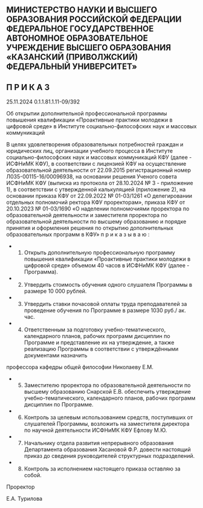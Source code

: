 <!-- image -->

## МИНИСТЕРСТВО НАУКИ И ВЫСШЕГО ОБРАЗОВАНИЯ РОССИЙСКОЙ ФЕДЕРАЦИИ ФЕДЕРАЛЬНОЕ ГОСУДАРСТВЕННОЕ АВТОНОМНОЕ ОБРАЗОВАТЕЛЬНОЕ УЧРЕЖДЕНИЕ ВЫСШЕГО ОБРАЗОВАНИЯ «КАЗАНСКИЙ (ПРИВОЛЖСКИЙ) ФЕДЕРАЛЬНЫЙ УНИВЕРСИТЕТ»

## П Р И К А З

25.11.2024 0.1.1.81.1.11-09/392

Об открытии дополнительной профессиональной программы повышения квалификации «Проактивные практики молодежи в цифровой среде» в Институте социально-философских наук и массовых коммуникаций

В  целях  удовлетворения  образовательных  потребностей  граждан  и  юридических лиц, организации учебного процесса в Институте социально-философских наук и массовых  коммуникаций  КФУ  (далее  -  ИСФНиМК  КФУ),  в  соответствии  с  лицензией КФУ  на  осуществление  образовательной  деятельности  от  22.09.2015  регистрационный номер Л035-00115-16/00096938, на основании решения Ученого совета ИСФНиМК КФУ (выписка из протокола от 28.10.2024 № 3 - приложение 1), в соответствии с утвержденной калькуляцией  (приложение  2),  на  основании  приказа  КФУ  от  22.09.2022  №  01-03/1261 «О делегировании отдельных полномочий ректора КФУ проректорам», приказа КФУ от 20.10.2023  № 01-03/1690  «О наделении  полномочиями  проректора  по  образовательной деятельности  и  заместителя  проректора  по  образовательной  деятельности  по  высшему образованию и порядке принятия и оформления решения по открытию  дополнительных образовательных программ в КФУ» п р и к а з ы в а ю :

- 1. Открыть дополнительную профессиональную программу повышения квалификации  «Проактивные  практики  молодежи  в  цифровой  среде»  объемом  40 часов в ИСФНиМК КФУ (далее - Программа).
- 2. Утвердить стоимость обучения одного слушателя Программы в размере 10 000 рублей.
- 3. Утвердить  ставки почасовой оплаты  труда преподавателей за проведение обучения по Программе в размере 1030 руб./ ак. час.
- 4. Ответственным  за  подготовку учебно-тематического, календарного планов, рабочих программ дисциплин по Программе и представление их на утверждение, а также реализацию Программы в соответствии с утверждёнными документами назначить

профессора кафедры общей философии Николаеву Е.М.

- 5. Заместителю проректора по образовательной деятельности по высшему образованию Снарской Е.В. обеспечить утверждение учебно-тематического, календарного планов, рабочих программ дисциплин по Программе.
- 6. Контроль  за  целевым  использованием  средств,  поступивших  от  слушателей Программы,  возложить  на  заместителя  директора  по  научной  деятельности  ИСФНиМК КФУ Ефлову М.Ю.
- 7. Начальнику отдела развития непрерывного образования Департамента образования  Хасановой  Ф.Р.  довести  настоящий  приказ  до  сведения  руководителей структурных подразделений.
- 8. Контроль за исполнением настоящего приказа оставляю за собой.

Проректор

Е.А. Турилова
